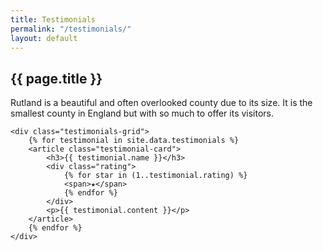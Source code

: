 ```yaml
---
title: Testimonials
permalink: "/testimonials/"
layout: default
---
```


<section id="testimonials">
    <h1>{{ page.title }}</h1>
    <p>Rutland is a beautiful and often overlooked county due to its size. It is the smallest county in England but with so much to offer its visitors.</p>

    <div class="testimonials-grid">
        {% for testimonial in site.data.testimonials %}
        <article class="testimonial-card">
            <h3>{{ testimonial.name }}</h3>
            <div class="rating">
                {% for star in (1..testimonial.rating) %}
                <span>★</span>
                {% endfor %}
            </div>
            <p>{{ testimonial.content }}</p>
        </article>
        {% endfor %}
    </div>
</section>
